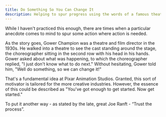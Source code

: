 ```yaml
---
title: Do Something So You Can Change It
description: Helping to spur progress using the words of a famous theatre director
---
```


While I haven't practiced this enough, there are times when a particular anecdote comes to mind to spur some action where action is needed.

As the story goes, Gower Champion was a theatre and film director in the 1930s. He walked into a theatre to see the cast standing around the stage, the choreographer sitting in the second row with his head in his hands. Gower asked about what was happening, to which the choreographer replied, "I just don't know what to do next." Without hesitating, Gower told him, "Well do something, so we can change it!"

That's a fundamental idea at Pixar Animation Studios. Granted, this sort of motivator is tailored for the more creative industries. However, the essence of this could be described as "You've got enough to get started. Now get started."

To put it another way - as stated by the late, great Joe Ranft - “Trust the process”.

